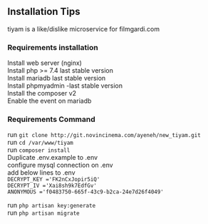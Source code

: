 ## Installation Tips
tiyam is a like/dislike microservice for filmgardi.com

### Requirements installation

Install web server (nginx) <br>
Install php >= 7.4  last stable version<br>
Install mariadb last stable version<br>
Install phpmyadmin -last stable version<br>
Install the composer v2<br>
Enable the event on mariadb<br>

### Requirements Command
run `git clone http://git.novincinema.com/ayeneh/new_tiyam.git` <br>
run `cd /var/www/tiyam` <br>
run `composer install` <br>
Duplicate .env.example to .env <br>
configure mysql connection on .env <br>
add below lines to .env <br>
`DECRYPT_KEY ='FK2nCxJopir5iQ'`<br>
`DECRYPT_IV ='Xai8sh9k7EdfGv'`<br>
`ANONYMOUS ='f0483750-665f-43c9-b2ca-24e7d26f4049'`<br>

run `php artisan key:generate` <br>
run `php artisan migrate` <br>

